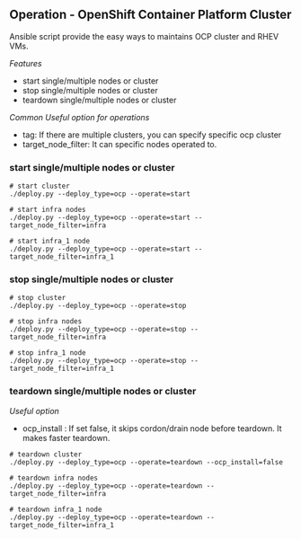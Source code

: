 Operation - OpenShift Container Platform Cluster
-------------------------------------------

Ansible script provide the easy ways to maintains OCP cluster and RHEV VMs.


*Features*
- start single/multiple nodes or cluster
- stop single/multiple nodes or cluster
- teardown single/multiple nodes or cluster

*Common Useful option for operations*
- tag: If there are multiple clusters, you can specify specific ocp cluster
- target_node_filter: It can specific nodes operated to.


### start single/multiple nodes or cluster

```
# start cluster
./deploy.py --deploy_type=ocp --operate=start

# start infra nodes
./deploy.py --deploy_type=ocp --operate=start --target_node_filter=infra

# start infra_1 node
./deploy.py --deploy_type=ocp --operate=start --target_node_filter=infra_1
```


### stop single/multiple nodes or cluster

```
# stop cluster
./deploy.py --deploy_type=ocp --operate=stop

# stop infra nodes
./deploy.py --deploy_type=ocp --operate=stop --target_node_filter=infra

# stop infra_1 node
./deploy.py --deploy_type=ocp --operate=stop --target_node_filter=infra_1

```


### teardown single/multiple nodes or cluster

*Useful option*
- ocp_install : If set false, it skips cordon/drain node before teardown. It makes faster teardown.

```
# teardown cluster
./deploy.py --deploy_type=ocp --operate=teardown --ocp_install=false

# teardown infra nodes
./deploy.py --deploy_type=ocp --operate=teardown --target_node_filter=infra

# teardown infra_1 node
./deploy.py --deploy_type=ocp --operate=teardown --target_node_filter=infra_1

```



